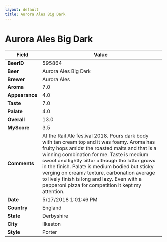 ```yaml
---
layout: default
title: Aurora Ales Big Dark
---
```


# Aurora Ales Big Dark

| Field         | Value     |
|---------------|-----------|
| **BeerID** | 595864 |
| **Beer** | Aurora Ales Big Dark |
| **Brewer** | Aurora Ales |
| **Aroma** | 7.0 |
| **Appearance** | 4.0 |
| **Taste** | 7.0 |
| **Palate** | 4.0 |
| **Overall** | 13.0 |
| **MyScore** | 3.5 |
| **Comments** | At the Rail Ale festival 2018. Pours dark body with tan cream top and it was foamy. Aroma has fruity hops amidst the roasted malts and that is a winning combination for me. Taste is medium sweet and lightly bitter although the latter grows in the finish. Palate is medium bodied but sticky verging on creamy texture, carbonation average to lively finish is long and lazy. Even with a pepperoni pizza for competition it kept my attention. |
| **Date** | 5/17/2018 1:01:46 PM |
| **Country** | England |
| **State** | Derbyshire |
| **City** | Ilkeston |
| **Style** | Porter |
